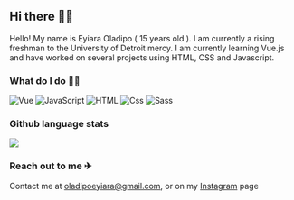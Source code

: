  ## Hi there 🙋‍♂️
 
 Hello! My name is Eyiara Oladipo ( 15 years old ). I am currently a rising freshman to the University of Detroit mercy. I am currently learning Vue.js and have worked on several projects 
 using HTML, CSS and Javascript.
 
 ### What do I do 🤷‍♂️
 <p>
  <img alt="Vue" src="https://img.shields.io/badge/Vue.js-4FC08D?logo=Vue.js&logoColor=white&style=for-the-badge" />
  <img alt="JavaScript" src="https://img.shields.io/badge/JavaScript-F7DF1E?logo=javascript&logoColor=white&style=for-the-badge" />
  <img alt="HTML" src="https://img.shields.io/badge/HTML-E34F26?logo=html5&logoColor=white&style=for-the-badge" />
  <img alt="Css" src="https://img.shields.io/badge/CSS-1572B6?logo=css3&logoColor=white&style=for-the-badge" />
  <img alt="Sass" src="https://img.shields.io/badge/Sass-CC6699?logo=sass&logoColor=white&style=for-the-badge" />
 </p>
 
### Github language stats
 
 <img style="" 
  src="https://github-readme-stats.vercel.app/api/top-langs/?username=ara-o&hide=html,css&layout-compact&bg_color=0C2233&text_color=D6D6D6&border_color=0C2233"
/>
 
 
 ### Reach out to me ✈
 Contact me at oladipoeyiara@gmail.com, or on my <a target="_blank" href="https://www.instagram.com/just_call_me_ara/">Instagram</a> page
